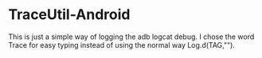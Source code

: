 # TraceUtil-Android
This is just a simple way of logging the adb logcat debug. I chose the word Trace for easy typing instead of using the normal way Log.d(TAG,"").

